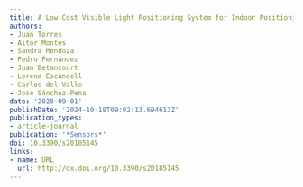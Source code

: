 ```yaml
---
title: A Low-Cost Visible Light Positioning System for Indoor Positioning
authors:
- Juan Torres
- Aitor Montes
- Sandra Mendoza
- Pedro Fernández
- Juan Betancourt
- Lorena Escandell
- Carlos del Valle
- José Sánchez-Pena
date: '2020-09-01'
publishDate: '2024-10-18T09:02:13.694613Z'
publication_types:
- article-journal
publication: '*Sensors*'
doi: 10.3390/s20185145
links:
- name: URL
  url: http://dx.doi.org/10.3390/s20185145
---
```

